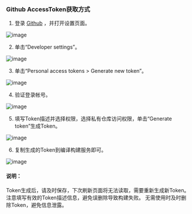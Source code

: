 ### Github AccessToken获取方式

1. 登录 [Github](https://github.com/) ，并打开设置页面。

![image](https://user-images.githubusercontent.com/71535361/215311139-baf78b72-dd85-4870-9cb2-0eb87b20b222.png)

2. 单击“Developer settings”。

![image](https://user-images.githubusercontent.com/71535361/215311166-cd01ea81-9151-448b-9680-4e489d3515f8.png)

3. 单击“Personal access tokens > Generate new token”。

![image](https://user-images.githubusercontent.com/71535361/215311173-587a3049-7f3f-43d6-b9f8-4f4a38fcb9a3.png)

4. 验证登录帐号。

![image](https://user-images.githubusercontent.com/71535361/215311183-536e4d52-1341-476e-b1af-bbc1032d3a65.png)

5. 填写Token描述并选择权限，选择私有仓库访问权限，单击“Generate token”生成Token。

![image](https://user-images.githubusercontent.com/71535361/215311318-d2f3f921-b375-4c23-87e7-43c43cb87d15.png)

6. 复制生成的Token到编译构建服务即可。

![image](https://user-images.githubusercontent.com/71535361/215311189-1200b858-3c99-47c5-8b8f-2847c65ed76e.png)

#### 说明：
Token生成后，请及时保存，下次刷新页面将无法读取，需要重新生成新Token。
注意填写有效的Token描述信息，避免误删除导致构建失败。
无需使用时及时删除Token，避免信息泄露。
